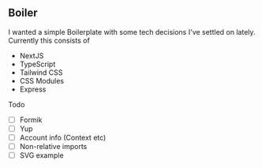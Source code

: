 ## Boiler

I wanted a simple Boilerplate with some tech decisions I've settled on lately. Currently this consists of

- NextJS
- TypeScript
- Tailwind CSS
- CSS Modules
- Express

Todo

- [ ] Formik
- [ ] Yup
- [ ] Account info (Context etc)
- [ ] Non-relative imports
- [ ] SVG example
